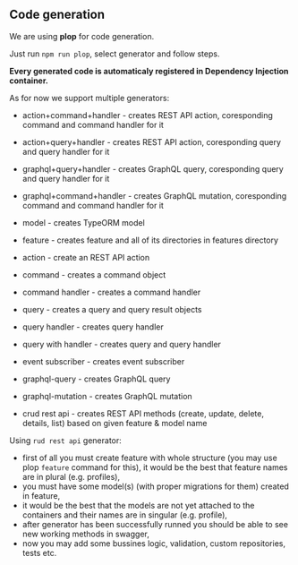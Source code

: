 ## Code generation

We are using **plop** for code generation.

Just run ```npm run plop```, select generator and follow steps.

**Every generated code is automaticaly registered in Dependency Injection container.**

As for now we support multiple generators:

- action+command+handler - creates REST API action, coresponding command and command handler for it

- action+query+handler - creates REST API action, coresponding query and query handler for it

- graphql+query+handler - creates GraphQL query, coresponding query and query handler for it
  
- graphql+command+handler - creates GraphQL mutation, coresponding command and command handler for it

- model - creates TypeORM model
  
- feature - creates feature and all of its directories in features directory

- action - create an REST API action

- command - creates a command object

- command handler - creates a command handler

- query - creates a query and query result objects

- query handler - creates query handler

- query with handler - creates query and query handler 

- event subscriber - creates event subscriber

- graphql-query - creates GraphQL query

- graphql-mutation - creates GraphQL mutation

- crud rest api - creates REST API methods (create, update, delete, details, list) based on given feature & model name


Using `rud rest api` generator:

- first of all you must create feature with whole structure (you may use plop `feature` command for this), it would be the best that feature names are in plural (e.g. profiles),
- you must have some model(s) (with proper migrations for them) created in feature, 
- it would be the best that the models are not yet attached to the containers and their names are in singular (e.g. profile),
- after generator has been successfully runned you should be able to see new working methods in swagger, 
- now you may add some bussines logic, validation, custom repositories, tests etc.